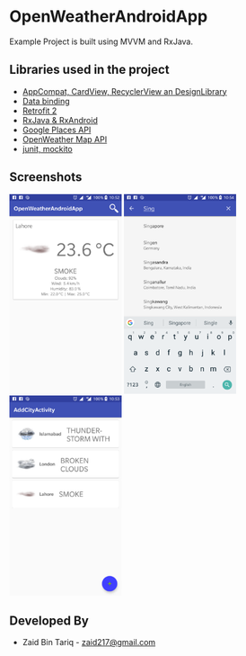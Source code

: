 # OpenWeatherAndroidApp

Example Project is built using MVVM and RxJava.

Libraries used in the project
------------------------------------
* [AppCompat, CardView, RecyclerView an DesignLibrary](http://developer.android.com/intl/es/tools/support-library/index.html)
* [Data binding](https://erikcaffrey.github.io/ANDROID-databinding-android/)
* [Retrofit 2](http://square.github.io/retrofit/)
* [RxJava & RxAndroid](https://github.com/ReactiveX/RxAndroid)
* [Google Places API](https://developers.google.com/places/web-service/search)
* [OpenWeather Map API](https://openweathermap.org/current)
* [junit, mockito](http://mockito.org/)

## Screenshots
[<img src="https://raw.githubusercontent.com/zaidbintariq89/OpenWeatherAndroidApp/develop/screenshots/weatherDetail.png" alt="Weather Detail" width="200">](https://raw.githubusercontent.com/zaidbintariq89/OpenWeatherAndroidApp/develop/screenshots/weatherDetail.png)
[<img src="https://raw.githubusercontent.com/zaidbintariq89/OpenWeatherAndroidApp/develop/screenshots/search.png" alt="Search City" width="200">](https://raw.githubusercontent.com/zaidbintariq89/OpenWeatherAndroidApp/develop/screenshots/search.png)
[<img src="https://raw.githubusercontent.com/zaidbintariq89/OpenWeatherAndroidApp/develop/screenshots/addCity.png" alt="City Lists" width="200">](https://raw.githubusercontent.com/zaidbintariq89/OpenWeatherAndroidApp/develop/screenshots/search.png)

Developed By
------------

* Zaid Bin Tariq  - <zaid217@gmail.com>

